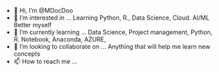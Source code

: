 - 👋 Hi, I’m @MDocDoo
- 👀 I’m interested in ... Learning Python, R., Data Science, Cloud. AI/ML Better myself
- 🌱 I’m currently learning ... Data Science, Project management, Python, R. Notebook, Anaconda, AZURE, 
- 💞️ I’m looking to collaborate on ... Anything that will help me learn new concepts
- 📫 How to reach me ... 

<!---
MDocDoo/MDocDoo is a ✨ special ✨ repository because its `README.md` (this file) appears on your GitHub profile.
You can click the Preview link to take a look at your changes.
--->
